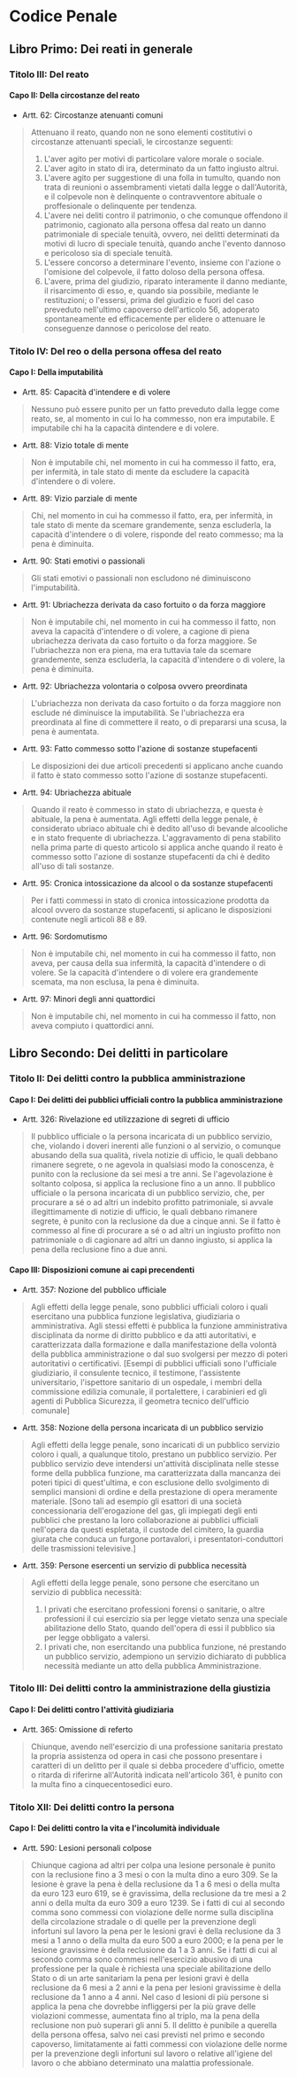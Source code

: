 # Codice Penale

## Libro Primo: Dei reati in generale

### Titolo III: Del reato

#### Capo II: Della circostanze del reato

* Artt. 62: Circostanze atenuanti comuni
 > Attenuano il reato, quando non ne sono elementi costitutivi 
 > o circostanze attenuanti speciali, le circostanze seguenti: 
 > 1. L'aver agito per motivi di particolare valore morale o sociale.
 > 2. L'aver agito in stato di ira, determinato da un fatto ingiusto altrui.
 > 3. L'avere agito per suggestione di una folla in tumulto, quando non 
 > trata di reunioni o assembramenti vietati dalla legge o dall'Autorità,
 > e il colpevole non è delinquente o contravventore abituale o proffesionale
 > o delinquente per tendenza.
 > 4. L'avere nei deliti contro il patrimonio, o che comunque offendono il
 > patrimonio, cagionato alla persona offesa dal reato un danno patrimoniale 
 > di speciale tenuità, ovvero, nei delitti determinati da motivi di lucro di
 > speciale tenuità, quando anche l'evento dannoso e pericoloso sia di speciale 
 > tenuità.
 > 5. L'essere concorso a determinare l'evento, insieme con l'azione o 
 > l'omisione del colpevole, il fatto doloso della persona offesa.
 > 6. L'avere, prima del giudizio, riparato interamente il danno mediante, 
 > il risarcimento di esso, e, quando sia possibile, mediante le restituzioni;
 > o l'essersi, prima del giudizio e fuori del caso preveduto nell'ultimo 
 > capoverso dell'articolo 56, adoperato spontaneamente ed efficacemente per 
 > elidere o attenuare le conseguenze dannose o pericolose del reato.  

### Titolo IV: Del reo o della persona offesa del reato

#### Capo I: Della imputabilità

* Artt. 85: Capacità d'intendere e di volere
 > Nessuno può essere punito per un fatto preveduto dalla legge come reato,
 > se, al momento in cui lo ha commesso, non era imputabile.
 > E imputabile chi ha la capacità dintendere e di volere. 

* Artt. 88: Vizio totale di mente
 > Non è imputabile chi, nel momento in cui ha commesso il fatto, 
 > era, per infermità, in tale stato di mente da escludere la capacità
 > d'intendere o di volere.

* Artt. 89: Vizio parziale di mente
 > Chi, nel momento in cui ha commesso il fatto, era, per infermità, 
 > in tale stato di mente da scemare grandemente, senza escluderla,
 > la capacità d'intendere o di volere, risponde del reato commesso; 
 > ma la pena è diminuita.

* Artt. 90: Stati emotivi o passionali
 > Gli stati emotivi o passionali non escludono né diminuiscono
 > l'imputabilità.
  
* Artt. 91: Ubriachezza derivata da caso fortuito o da forza maggiore
 > Non è imputabile chi, nel momento in cui ha commesso il fatto, 
 > non aveva la capacità d'intendere o di volere, a cagione di piena 
 > ubriachezza derivata da caso fortuito o da forza maggiore.
 > Se l'ubriachezza non era piena, ma era tuttavia tale da scemare 
 > grandemente, senza escluderla, la capacità d'intendere o di volere,
 > la pena è diminuita.

* Artt. 92: Ubriachezza volontaria o colposa ovvero preordinata
 > L'ubriachezza non derivata da caso fortuito o da forza maggiore
 > non esclude né diminuisce la imputabilità.
 > Se l'ubriachezza era preordinata al fine di commettere il reato,
 > o di prepararsi una scusa, la pena è aumentata.

* Artt. 93: Fatto commesso sotto l'azione di sostanze stupefacenti
 > Le disposizioni dei due articoli precedenti si applicano anche cuando
 > il fatto è stato commesso sotto l'azione di sostanze stupefacenti.

* Artt. 94: Ubriachezza abituale
 > Quando il reato è commesso in stato di ubriachezza, e questa è abituale,
 > la pena è aumentata.
 > Agli effetti della legge penale, è considerato ubriaco abituale chi
 > è dedito all'uso di bevande alcooliche e in stato frequente di 
 > ubriachezza.
 > L'aggravamento di pena stabilito nella prima parte di questo articolo
 > si applica anche quando il reato è commesso sotto l'azione di sostanze
 > stupefacenti da chi è dedito all'uso di tali sostanze.

* Artt. 95: Cronica intossicazione da alcool o da sostanze stupefacenti
 > Per i fatti commessi in stato di cronica intossicazione prodotta da 
 > alcool ovvero da sostanze stupefacenti, si aplicano le disposizioni 
 > contenute negli articoli 88 e 89. 

* Artt. 96: Sordomutismo
 > Non è imputabile chi, nel momento in cui ha commesso il fatto, 
 > non aveva, per causa della sua infermità, la capacità d'intendere
 > o di volere.
 > Se la capacità d'intendere o di volere era grandemente scemata, 
 > ma non esclusa, la pena è diminuita.

* Artt. 97: Minori degli anni quattordici
 > Non è imputabile chi, nel momento in cui ha commesso il fatto, 
 > non aveva compiuto i quattordici anni.

## Libro Secondo: Dei delitti in particolare

### Titolo II: Dei delitti contro la pubblica amministrazione

#### Capo I: Dei delitti dei pubblici ufficiali contro la pubblica amministrazione
* Artt. 326: Rivelazione ed utilizzazione di segreti di ufficio
 > Il pubblico ufficiale o la persona incaricata di un pubblico servizio, che,
 > violando i doveri inerenti alle funzioni o al servizio, o comunque abusando 
 > della sua qualità, rivela notizie di ufficio, le quali debbano rimanere 
 > segrete, o ne agevola in qualsiasi modo la conoscenza, è punito con la 
 > reclusione da sei mesi a tre anni.
 > Se l'agevolazione è soltanto colposa, si applica la reclusione fino a un anno.
 > Il pubblico ufficiale o la persona incaricata di un pubblico servizio, che, 
 > per procurare a sé o ad altri un indebito profitto patrimoniale, si avvale 
 > illegittimamente di notizie di ufficio, le quali debbano rimanere segrete, 
 > è punito con la reclusione da due a cinque anni. Se il fatto è commesso al 
 > fine di procurare a sé o ad altri un ingiusto profitto non patrimoniale 
 > o di cagionare ad altri un danno ingiusto, si applica la pena della 
 > reclusione fino a due anni.

#### Capo III: Disposizioni comune ai capi precendenti

* Artt. 357: Nozione del pubblico ufficiale
 > Agli effetti della legge penale, sono pubblici ufficiali coloro i quali 
 > esercitano una pubblica funzione legislativa, giudiziaria o amministrativa.
 > Agli stessi effetti è pubblica la funzione amministrativa disciplinata 
 > da norme di diritto pubblico e da atti autoritativi, e caratterizzata dalla 
 > formazione e dalla manifestazione della volontà della pubblica amministrazione 
 > o dal suo svolgersi per mezzo di poteri autoritativi o certificativi.
 > [Esempi di pubblici ufficiali sono l'ufficiale giudiziario, il consulente 
 > tecnico, il testimone, l'assistente universitario, l'ispettore sanitario di 
 > un ospedale, i membri della commissione edilizia comunale, il portalettere, 
 > i carabinieri ed gli agenti di Pubblica Sicurezza, il geometra tecnico 
 > dell'ufficio comunale]

* Artt. 358: Nozione della persona incaricata di un pubblico servizio
 > Agli effetti della legge penale, sono incaricati di un pubblico servizio 
 > coloro i quali, a qualunque titolo, prestano un pubblico servizio.
 > Per pubblico servizio deve intendersi un'attività disciplinata nelle stesse 
 > forme della pubblica funzione, ma caratterizzata dalla mancanza dei poteri 
 > tipici di quest'ultima, e con esclusione dello svolgimento di semplici 
 > mansioni di ordine e della prestazione di opera meramente materiale.
 > [Sono tali ad esempio gli esattori di una società concessionaria 
 > dell'erogazione del gas, gli impiegati degli enti pubblici che prestano la loro 
 > collaborazione ai pubblici ufficiali nell'opera da questi espletata, 
 > il custode del cimitero, la guardia giurata che conduca un furgone portavalori, i
 > presentatori-conduttori delle trasmissioni televisive.]

* Artt. 359: Persone esercenti un servizio di pubblica necessità
 > Agli effetti della legge penale, sono persone che esercitano un servizio 
 > di pubblica necessità:
 > 1) I privati che esercitano professioni forensi o sanitarie, o altre professioni 
 > il cui esercizio sia per legge vietato senza una speciale abilitazione 
 > dello Stato, quando dell'opera di essi il pubblico sia per legge obbligato 
 > a valersi.
 > 2) I privati che, non esercitando una pubblica funzione, né prestando un 
 > pubblico servizio, adempiono un servizio dichiarato di pubblica necessità 
 > mediante un atto della pubblica Amministrazione. 

### Titolo III: Dei delitti contro la amministrazione della giustizia

#### Capo I: Dei delitti contro l'attività giudiziaria

* Artt. 365: Omissione di referto
 > Chiunque, avendo nell'esercizio di una professione sanitaria prestato 
 > la propria assistenza od opera in casi che possono presentare i caratteri 
 > di un delitto per il quale si debba procedere d'ufficio, omette o ritarda 
 > di riferirne all'Autorità indicata nell'articolo 361, è punito 
 > con la multa fino a cinquecentosedici euro.

### Titolo XII: Dei delitti contro la persona

#### Capo I: Dei delitti contro la vita e l'incolumità individuale

* Artt. 590: Lesioni personali colpose
 > Chiunque cagiona ad altri per colpa una lesione personale è punito con la 
 > reclusione fino a 3 mesi o con la multa dino a euro 309.
 > Se la lesione è grave la pena è della reclusione da 1 a 6 mesi o della 
 > multa da euro 123  euro 619, se è gravissima, della reclusione da tre mesi
 > a 2 anni o della multa da euro 309 a euro 1239.
 > Se i fatti di cui al secondo comma sono commessi con violazione delle norme
 > sulla disciplina della circolazione stradale o di quelle per la prevenzione
 > degli infortuni sul lavoro la pena per le lesioni gravi è della reclusione
 > da 3 mesi a 1 anno o della multa da euro 500 a euro 2000; e la pena per le 
 > lesione gravissime è della reclusione da 1 a 3 anni. 
 > Se i fatti di cui al secondo comma sono commesi nell'esercizio abusivo di una
 > professione per la quale è richiesta una speciale abilitazione dello Stato o
 > di un arte sanitariam la pena per lesioni gravi è della reclusione da 6 mesi
 > a 2 anni e la pena per lesioni gravissime è della reclusione da 1 anno a 
 > 4 anni.
 > Nel caso d lesioni di più persone si applica la pena che dovrebbe infliggersi
 > per la più grave delle violazioni commesse, aumentata fino al triplo, ma 
 > la pena della reclusione non può superari gli anni 5.
 > Il delitto è punibile a querella della persona offesa, salvo nei casi previsti
 > nel primo e secondo capoverso, limitatamente ai fatti commessi con violazione
 > delle norme per la prevenzione degli infortuni sul lavoro o relative 
 > all'igiene del lavoro o che abbiano determinato una malattia professionale.
